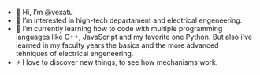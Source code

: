 - 👋 Hi, I’m @vexatu
- 👀 I’m interested in high-tech departament and electrical engeneering.
- 🌱 I’m currently learning how to code with multiple programming languages like C++, JavaScript and my favorite one Python. But also i've learned in my faculty years the basics and the more advanced tehniques of electrical engeneering.
- ⚡ I love to discover new things, to see how mechanisms work.
<!---
vexatu/vexatu is a ✨ special ✨ repository because its `README.md` (this file) appears on your GitHub profile.
You can click the Preview link to take a look at your changes.
--->
